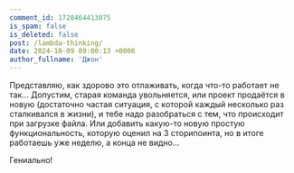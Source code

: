 ```yaml
---
comment_id: 1728464413075
is_spam: false
is_deleted: false
post: /lambda-thinking/
date: 2024-10-09 09:00:13 +0000
author_fullname: 'Джон'
---
```


Представляю, как здорово это отлаживать, когда что-то работает не так... Допустим, старая команда увольняется, или проект продаётся в новую (достаточно частая ситуация, с которой каждый несколько раз сталкивался в жизни), и тебе надо разобраться с тем, что происходит при загрузке файла. Или добавить какую-то новую простую функциональность, которую оценил на 3 сторипоинта, но в итоге работаешь уже неделю, а конца не видно...

Гениально!

